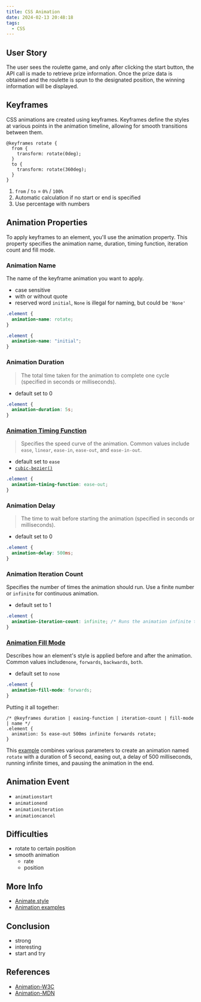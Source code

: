 ```yaml
---
title: CSS Animation
date: 2024-02-13 20:48:18
tags:
  - CSS
---
```


## User Story

The user sees the roulette game, and only after clicking the start button, the API call is made to retrieve prize information. Once the prize data is obtained and the roulette is spun to the designated position, the winning information will be displayed.

## Keyframes

CSS animations are created using keyframes. Keyframes define the styles at various points in the animation timeline, allowing for smooth transitions between them.

```css=
@keyframes rotate {
  from {
    transform: rotate(0deg);
  }
  to {
    transform: rotate(360deg);
  }
}
```

1. `from` / `to` = `0%` / `100%`
2. Automatic calculation if no start or end is specified
3. Use percentage with numbers

## Animation Properties

To apply keyframes to an element, you'll use the animation property. This property specifies the animation name, duration, timing function, iteration count and fill mode.

### Animation Name

The name of the keyframe animation you want to apply.

- case sensitive
- with or without quote
- reserved word `initial`, `None` is illegal for naming, but could be `'None'`

```css
.element {
  animation-name: rotate;
}

.element {
  animation-name: "initial";
}
```

### Animation Duration

> The total time taken for the animation to complete one cycle (specified in seconds or milliseconds).

- default set to 0

```css
.element {
  animation-duration: 5s;
}
```

### [Animation Timing Function](https://developer.mozilla.org/en-US/docs/Web/CSS/animation-timing-function)

> Specifies the speed curve of the animation. Common values include `ease`, `linear`, `ease-in`, `ease-out`, and `ease-in-out`.

- default set to `ease`
- [`cubic-bezier()`](https://cubic-bezier.com/#.17,.67,.83,.67)

```css
.element {
  animation-timing-function: ease-out;
}
```

### Animation Delay

> The time to wait before starting the animation (specified in seconds or milliseconds).

- default set to 0

```css
.element {
  animation-delay: 500ms;
}
```

### Animation Iteration Count

Specifies the number of times the animation should run. Use a finite number or `infinite` for continuous animation.

- default set to 1

```css
.element {
  animation-iteration-count: infinite; /* Runs the animation infinite times */
}
```

### [Animation Fill Mode](https://developer.mozilla.org/en-US/docs/Web/CSS/animation-fill-mode)

Describes how an element's style is applied before and after the animation. Common values include`none`, `forwards`, `backwards`, `both`.

- default set to `none`

```css
.element {
  animation-fill-mode: forwards;
}
```

Putting it all together:

```css=
/* @keyframes duration | easing-function | iteration-count | fill-mode | name */
.element {
  animation: 5s ease-out 500ms infinite forwards rotate;
}
```

This [example](https://codesandbox.io/p/sandbox/css-animation-vhp4q9?file=%2Fstyles.css%3A13%2C2) combines various parameters to create an animation named `rotate` with a duration of 5 second, easing out, a delay of 500 milliseconds, running infinite times, and pausing the animation in the end.

## Animation Event

- `animationstart`
- `animationend`
- `animationiteration`
- `animationcancel`

## Difficulties

- rotate to certain position
- smooth animation
  - rate
  - position

## More Info

- [Animate.style](https://animate.style/)
- [Animation examples](https://blog.hubspot.com/website/css-animation-examples)

## Conclusion

- strong
- interesting
- start and try

## References

- [Animation-W3C](https://www.w3.org/TR/css-animations-1/)
- [Animation-MDN](https://developer.mozilla.org/en-US/docs/Web/CSS/CSS_animations)
